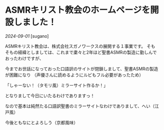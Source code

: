 # ASMRキリスト教会のホームページを開設しました！

*2024-09-01*
[sugano]

ASMRキリスト教会は、株式会社スガノワークスの展開する１事業です。
そもそもの経緯としましては、これまで粛々と2年ほど聖書ASMRの製造に勤しんでおったわけですが、

今までお世話になっておった口語訳のサイトが閉鎖しまして、聖書ASMRの製造が困難になり
（声優さんに読めるようにルビもフル必要があったため）

「しゃーない！（タモリ風）ミラーサイト作るか！」

となりまして今日にいたるわけでありますっ！

なので基本は純然たる口語訳聖書のミラーサイトなわけでありまして、へい（江戸風）

今後ともなにとよろしう（京都風味）
